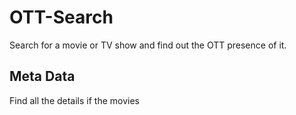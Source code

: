 # OTT-Search
Search for a movie or TV show and find out the OTT presence of it.

## Meta Data
Find all the details if the movies

